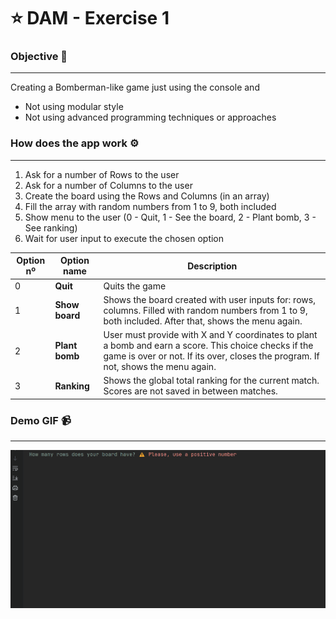 # ⭐ DAM - Exercise 1 

### Objective 🎯
---
Creating a Bomberman-like game just using the console and
- Not using modular style
- Not using advanced programming techniques or approaches

### How does the app work ⚙️
---
1. Ask for a number of Rows to the user
2. Ask for a number of Columns to the user
3. Create the board using the Rows and Columns (in an array)
4. Fill the array with random numbers from 1 to 9, both included
5. Show menu to the user (0 - Quit, 1 - See the board, 2 - Plant bomb, 3 - See ranking)
6. Wait for user input to execute the chosen option

| Option nº     | Option name | Description |
| ----------- | ----------- | ----------- |
| 0      | **Quit** | Quits the game       |
| 1   | **Show board** | Shows the board created with user inputs for: rows, columns. Filled with random numbers from 1 to 9, both included. After that, shows the menu again.        |
| 2   | **Plant bomb** | User must provide with X and Y coordinates to plant a bomb and earn a score. This choice checks if the game is over or not. If its over, closes the program. If not, shows the menu again.        |
| 3   | **Ranking** | Shows the global total ranking for the current match. Scores are not saved in between matches.        |

### Demo GIF 📹
---
![Gif showing how the app works on the console](img/bomberman_demo.gif)


